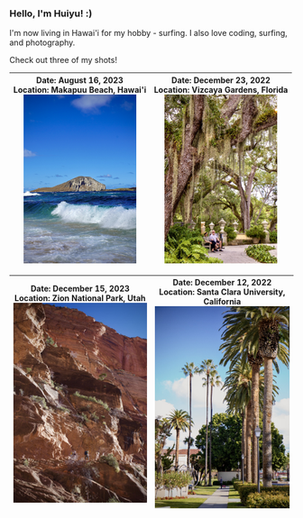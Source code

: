 ### Hello, I'm Huiyu! :)

I'm now living in Hawai'i for my hobby - surfing. I also love coding, surfing, and photography. 

Check out three of my shots!

<!-- <picture>
  <source media="(prefers-color-scheme: dark)" srcset="https://raw.githubusercontent.com/huiyuxie/huiyuxie/output/github-contribution-grid-snake-dark.svg">
  <source media="(prefers-color-scheme: light)" srcset="https://raw.githubusercontent.com/huiyuxie/huiyuxie/output/github-contribution-grid-snake.svg">
  <img alt="github contribution grid snake animation" src="https://raw.githubusercontent.com/huiyuxie/huiyuxie/output/github-contribution-grid-snake.svg">
</picture> -->

| **Date**: August 16, 2023 <br> **Location**: Makapuu Beach, Hawai'i <br> <img src="./sea.png" alt="sea" width="200"> | **Date**: December 23, 2022 <br> **Location**: Vizcaya Gardens, Florida <br> <img src="./garden.png" alt="garden" width="200"> |
|---|---|


| **Date**: December 15, 2023 <br> **Location**: Zion National Park, Utah <br> <img src="./rock.png" alt="rock"> | **Date**: December 12, 2022 <br> **Location**: Santa Clara University, California <br> <img src="./tree.png" alt="tree"> |
|---|---|





<!--
**huiyuxie/huiyuxie** is a ✨ _special_ ✨ repository because its `README.md` (this file) appears on your GitHub profile.

Here are some ideas to get you started:

- 🔭 I’m currently working on ...
- 🌱 I’m currently learning ...
- 👯 I’m looking to collaborate on ...
- 🤔 I’m looking for help with ...
- 💬 Ask me about ...
- 📫 How to reach me: ...
- 😄 Pronouns: ...
- ⚡ Fun fact: ...
-->
